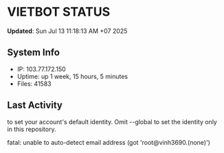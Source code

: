 # VIETBOT STATUS
**Updated**: Sun Jul 13 11:18:13 AM +07 2025

## System Info
- IP: 103.77.172.150
- Uptime: up 1 week, 15 hours, 5 minutes
- Files: 41583

## Last Activity

to set your account's default identity.
Omit --global to set the identity only in this repository.

fatal: unable to auto-detect email address (got 'root@vinh3690.(none)')
